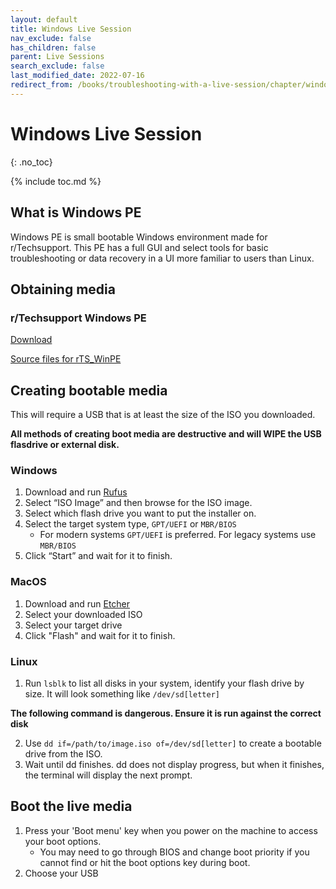 ```yaml
---
layout: default
title: Windows Live Session
nav_exclude: false
has_children: false
parent: Live Sessions
search_exclude: false
last_modified_date: 2022-07-16
redirect_from: /books/troubleshooting-with-a-live-session/chapter/windows-pe
---
```

# Windows Live Session
{: .no_toc}

{% include toc.md %}
## What is Windows PE

Windows PE is small bootable Windows environment made for r/Techsupport. This PE has a full GUI and select tools for basic troubleshooting or data recovery in a UI more familiar to users than Linux.

## Obtaining media
### r/Techsupport Windows PE

[Download](https://github.com/r-Techsupport/rTS_WinPe/releases/latest/download/rTS_WinPE.iso)

[Source files for rTS_WinPE](https://github.com/r-Techsupport/rTS_WinPe)

## Creating bootable media
This will require a USB that is at least the size of the ISO you downloaded.

**All methods of creating boot media are destructive and will WIPE the USB flasdrive or external disk.**

### Windows
1. Download and run [Rufus](https://rufus.ie/)
2. Select “ISO Image” and then browse for the ISO image.
3. Select which flash drive you want to put the installer on.
4. Select the target system type, `GPT/UEFI` or `MBR/BIOS` 
	* For modern systems `GPT/UEFI` is preferred. For legacy systems use `MBR/BIOS`
5. Click “Start” and wait for it to finish.

### MacOS
1. Download and run [Etcher](https://www.balena.io/etcher/)
2. Select your downloaded ISO
3. Select your target drive
4. Click "Flash" and wait for it to finish.

### Linux
1. Run `lsblk` to list all disks in your system, identify your flash drive by size. It will look something like `/dev/sd[letter]`

**The following command is dangerous. Ensure it is run against the correct disk**

2. Use `dd if=/path/to/image.iso of=/dev/sd[letter]` to create a bootable drive from the ISO.
3. Wait until dd finishes. dd does not display progress, but when it finishes, the terminal will display the next prompt.

## Boot the live media
1. Press your 'Boot menu' key when you power on the machine to access your boot options.
	* You may need to go through BIOS and change boot priority if you cannot find or hit the boot options key during boot.
2. Choose your USB
